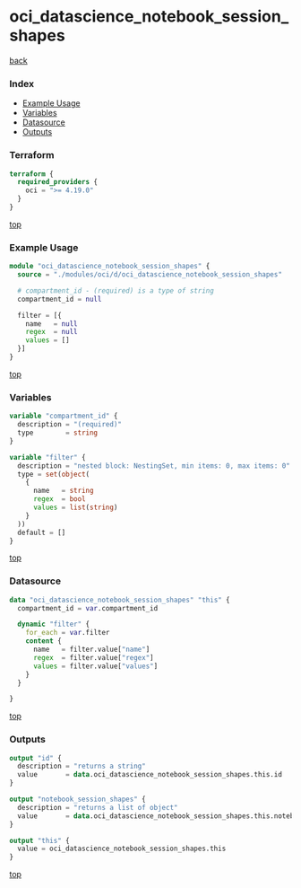 # oci_datascience_notebook_session_shapes

[back](../oci.md)

### Index

- [Example Usage](#example-usage)
- [Variables](#variables)
- [Datasource](#datasource)
- [Outputs](#outputs)

### Terraform

```terraform
terraform {
  required_providers {
    oci = ">= 4.19.0"
  }
}
```

[top](#index)

### Example Usage

```terraform
module "oci_datascience_notebook_session_shapes" {
  source = "./modules/oci/d/oci_datascience_notebook_session_shapes"

  # compartment_id - (required) is a type of string
  compartment_id = null

  filter = [{
    name   = null
    regex  = null
    values = []
  }]
}
```

[top](#index)

### Variables

```terraform
variable "compartment_id" {
  description = "(required)"
  type        = string
}

variable "filter" {
  description = "nested block: NestingSet, min items: 0, max items: 0"
  type = set(object(
    {
      name   = string
      regex  = bool
      values = list(string)
    }
  ))
  default = []
}
```

[top](#index)

### Datasource

```terraform
data "oci_datascience_notebook_session_shapes" "this" {
  compartment_id = var.compartment_id

  dynamic "filter" {
    for_each = var.filter
    content {
      name   = filter.value["name"]
      regex  = filter.value["regex"]
      values = filter.value["values"]
    }
  }

}
```

[top](#index)

### Outputs

```terraform
output "id" {
  description = "returns a string"
  value       = data.oci_datascience_notebook_session_shapes.this.id
}

output "notebook_session_shapes" {
  description = "returns a list of object"
  value       = data.oci_datascience_notebook_session_shapes.this.notebook_session_shapes
}

output "this" {
  value = oci_datascience_notebook_session_shapes.this
}
```

[top](#index)